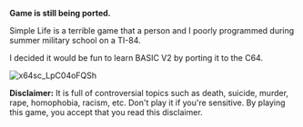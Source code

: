 **Game is still being ported.**

Simple Life is a terrible game that a person and I poorly programmed during summer military school on a TI-84.

I decided it would be fun to learn BASIC V2 by porting it to the C64.

![x64sc_LpC04oFQSh](https://github.com/halogod35/c64-programs/assets/6503891/8f1f0926-2510-460e-a783-3662bf31e112)

**Disclaimer:** It is full of controversial topics such as death, suicide, murder, rape, homophobia, racism, etc. Don't play it if you're sensitive. By playing this game, you accept that you read this disclaimer.
